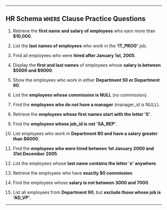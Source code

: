 

---

##  HR Schema `WHERE` Clause Practice Questions

1. Retrieve the **first name and salary of employees** who earn more than **\$10,000**.

1. List the **last names of employees** who work in the **'IT\_PROG'** job.

1. Find all employees who were **hired after January 1st, 2005**.

1. Display the **first and last names** of employees whose **salary is between \$5000 and \$9000**.

1. Show the employees who work in either **Department 50 or Department 90**.

1. List the **employees whose commission is NULL** (no commission).

1. Find the **employees who do not have a manager** (manager\_id is NULL).

1. Retrieve the **employees whose first names start with the letter 'S'**.

1. Find the **employees whose job\_id is not 'SA\_REP'**.

1. List employees who work in **Department 80 and have a salary greater than \$6000**.

1. Find the **employees who were hired between 1st January 2000 and 31st December 2005**.

1. List the employees whose **last name contains the letter 'e' anywhere**.

1. Retrieve the employees who have **exactly \$0 commission**.

1. Find the employees whose **salary is not between 3000 and 7000**.

1. List all employees from **Department 90**, but **exclude those whose job is 'AD\_VP'**.

---


